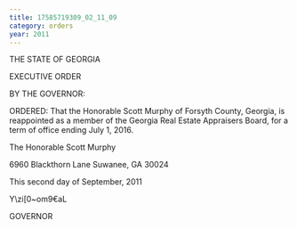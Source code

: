```yaml
---
title: 17585719309_02_11_09
category: orders
year: 2011
---
```

 

THE STATE OF GEORGIA

EXECUTIVE ORDER

BY THE GOVERNOR:

ORDERED: That the Honorable Scott Murphy of Forsyth County, Georgia, is
reappointed as a member of the Georgia Real Estate Appraisers
Board, for a term of office ending July 1, 2016.

The Honorable Scott Murphy

6960 Blackthorn Lane
Suwanee, GA 30024

This second day of September, 2011

Y\zi[0~om9€aL

GOVERNOR

